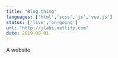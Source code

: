 ```yaml
---
title: "Blog thing"
languages: ['html','scss','js','vue.js']
status: ['live','on-going']
url: "http://jlabs.netlify.com"
date: 2019-08-01
---
```

A website